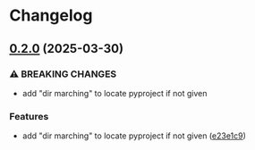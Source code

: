 # Changelog

## [0.2.0](https://github.com/tkk2112/pyproject_aliases/compare/v0.1.0...v0.2.0) (2025-03-30)


### ⚠ BREAKING CHANGES

* add "dir marching" to locate pyproject if not given

### Features

* add "dir marching" to locate pyproject if not given ([e23e1c9](https://github.com/tkk2112/pyproject_aliases/commit/e23e1c944a793ce255c3f6d19ae31e49b673af6c))
